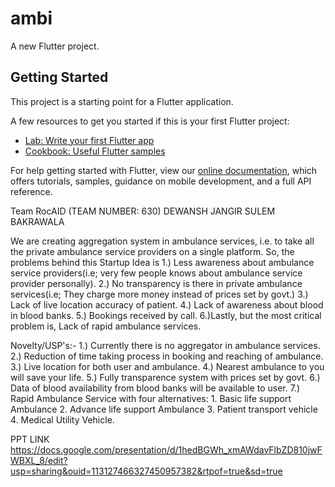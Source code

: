 # ambi

A new Flutter project.

## Getting Started

This project is a starting point for a Flutter application.

A few resources to get you started if this is your first Flutter project:

- [Lab: Write your first Flutter app](https://flutter.dev/docs/get-started/codelab)
- [Cookbook: Useful Flutter samples](https://flutter.dev/docs/cookbook)

For help getting started with Flutter, view our
[online documentation](https://flutter.dev/docs), which offers tutorials,
samples, guidance on mobile development, and a full API reference.

Team RocAID (TEAM NUMBER: 630)
DEWANSH JANGIR
SULEM BAKRAWALA



We are creating aggregation system in ambulance services, i.e. to take
all the private ambulance service providers on a single platform. So, the problems behind this Startup Idea is
1.) Less awareness about ambulance service providers(i.e; very few people knows about ambulance service provider personally).
2.) No transparency is there in private ambulance services(i.e; They charge more money instead of prices set by govt.)
3.) Lack of live location accuracy of patient.
4.) Lack of awareness about blood in blood banks.
5.) Bookings received by call.
6.)Lastly, but the most critical problem is, Lack of rapid ambulance services.

Novelty/USP's:-
1.) Currently there is no aggregator in ambulance services.
2.) Reduction of time taking process in booking and reaching of ambulance.
3.) Live location for both user and ambulance.
4.) Nearest ambulance to you will save your life.
5.) Fully transparence system with prices set by govt.
6.) Data of blood availability from blood banks will be available to user.
7.) Rapid Ambulance Service with four alternatives: 1. Basic life support Ambulance 2. Advance life support Ambulance 3. Patient transport vehicle 4. Medical Utility Vehicle.

PPT LINK
https://docs.google.com/presentation/d/1hedBGWh_xmAWdavFlbZD810jwFWBXL_8/edit?usp=sharing&ouid=113127466327450957382&rtpof=true&sd=true
